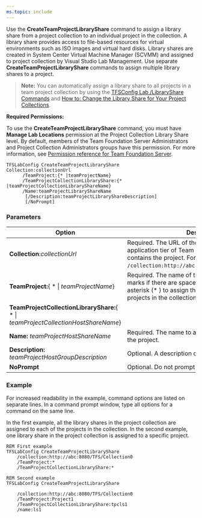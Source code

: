 ```yaml
---
ms.topic: include
---
```


Use the **CreateTeamProjectLibraryShare** command to assign a library
share from a project collection to an individual project in
the collection. A library share provides access to file-based resources
for virtual environments such as ISO images and virtual hard disks.
Library shares are created in System Center Virtual Machine Manager
(SCVMM) and assigned to project collection by Visual Studio Lab
Management. Use separate **CreateTeamProjectLibraryShare** commands to
assign multiple library shares to a project.

> **Note:**
> You can automatically assign a library share to all projects in a team
> project collection by using the [TFSConfig Lab /LibraryShare Commands](../tfsconfig-cmd.md#lab-libraryshare)
> and [How to: Change the Library Share for Your Project
> Collections](https://msdn.microsoft.com/en-us/library/dd386363(v=vs.120).aspx).

**Required Permissions:**

To use the **CreateTeamProjectLibraryShare** command, you must have
**Manage Lab Locations** permission at the Project Collection
Library Share level. By default, members of the Team Foundation Server
Administrators and Project Collection Administrators groups have this
permission. For more information, see [Permission reference for Team Foundation Server](/azure/devops/security/permissions).


    TFSLabConfig CreateTeamProjectLibraryShare 
    Collection:collectionUrl
          /TeamProject:{* |teamProjectName}
          /TeamProjectCollectionLibraryShare:{* |teamProjectCollectionLibraryShareName} 
          /Name:teamProjectLibraryShareName
           [/Description:teamProjectLibraryShareDescription]
           [/NoPrompt]


### Parameters

| Option | Description |
| --- | --- |
| **Collection**:*collectionUrl* | Required. The URL of the project collection on the application tier of Team Foundation Server that contains the project. For example, ```/collection:http://abc:8080/TFS/DefaultCollection```.  |
| **TeamProject:**{ * &#124; *teamProjectName*} | Required. The name of the project. Use quotation marks if there are spaces in the name. Use an asterisk (* ) to assign the specified host group to all projects in the collection. |
| **TeamProjectCollectionLibraryShare:**{ * &#124; *teamProjectCollectionHostShareName*} |
| **Name:** *teamProjectHostShareName* | Required. The name to assign to the library share in the project. |
| **Description:** *teamProjectHostGroupDescription* | Optional. A description of the project library share. |
| **NoPrompt** | Optional. Do not prompt the user for confirmation. |


### Example 

For increased readability in the example, command options are listed on
separate lines. In a command prompt window, type all options for a
command on the same line.

In the first example, all the library shares in the project
collection are assigned to each of the projects in the collection.
In the second example, one library share in the project collection
is assigned to a specific project.


    REM First example
    TFSLabConfig CreateTeamProjectLibraryShare 
        /collection:http://abc:8080/TFS/Collection0
        /TeamProject:*
        /TeamProjectCollectionLibraryShare:*

    REM Second example
    TFSLabConfig CreateTeamProjectLibraryShare 
        
        /collection:http://abc:8080/TFS/Collection0
        /TeamProject:Project1
        /TeamProjectCollectionLibraryShare:tpcls1
        /name:ls1
